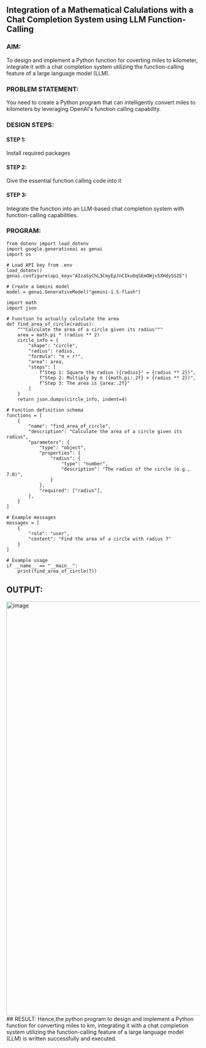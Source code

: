 ## Integration of a Mathematical Calulations with a Chat Completion System using LLM Function-Calling

### AIM:
To design and implement a Python function for coverting miles to kilometer, integrate it with a chat completion system utilizing the function-calling feature of a large language model (LLM).

### PROBLEM STATEMENT:
You need to create a Python program that can intelligently convert miles to kilometers by leveraging OpenAI's function calling capability.
### DESIGN STEPS:

#### STEP 1:
Install required packages
#### STEP 2:
Give the essential function calling code into it
#### STEP 3:
Integrate the function into an LLM-based chat completion system with function-calling capabilities.

### PROGRAM:
```
from dotenv import load_dotenv
import google.generativeai as genai
import os

# Load API key from .env
load_dotenv()
genai.configure(api_key="AIzaSyChL3CmyEpJnCIkuOqSEmOWjv5XHdySSIE")

# Create a Gemini model
model = genai.GenerativeModel("gemini-1.5-flash")

import math
import json

# Function to actually calculate the area
def find_area_of_circle(radius):
    """Calculate the area of a circle given its radius"""
    area = math.pi * (radius ** 2)
    circle_info = {
        "shape": "circle",
        "radius": radius,
        "formula": "π × r²",
        "area": area,
        "steps": [
            f"Step 1: Square the radius ({radius}² = {radius ** 2})",
            f"Step 2: Multiply by π ({math.pi:.2f} × {radius ** 2})",
            f"Step 3: The area is {area:.2f}"
        ]
    }
    return json.dumps(circle_info, indent=4)

# Function definition schema
functions = [
    {
        "name": "find_area_of_circle",
        "description": "Calculate the area of a circle given its radius",
        "parameters": {
            "type": "object",
            "properties": {
                "radius": {
                    "type": "number",
                    "description": "The radius of the circle (e.g., 7.0)",
                }
            },
            "required": ["radius"],
        },
    }
]

# Example messages
messages = [
    {
        "role": "user",
        "content": "Find the area of a circle with radius 7"
    }
]

# Example usage
if __name__ == "__main__":
    print(find_area_of_circle(7))
```
## OUTPUT:
<img width="1920" height="1080" alt="image" src="https://github.com/user-attachments/assets/199da56b-5b61-4d7a-b7d3-c784a7bf98d7" />
## RESULT:
Hence,the python program to design and implement a Python function for converting miles to km,
integrating it with a chat completion system utilizing the function-calling feature of a large language model (LLM) is written successfully and executed.
